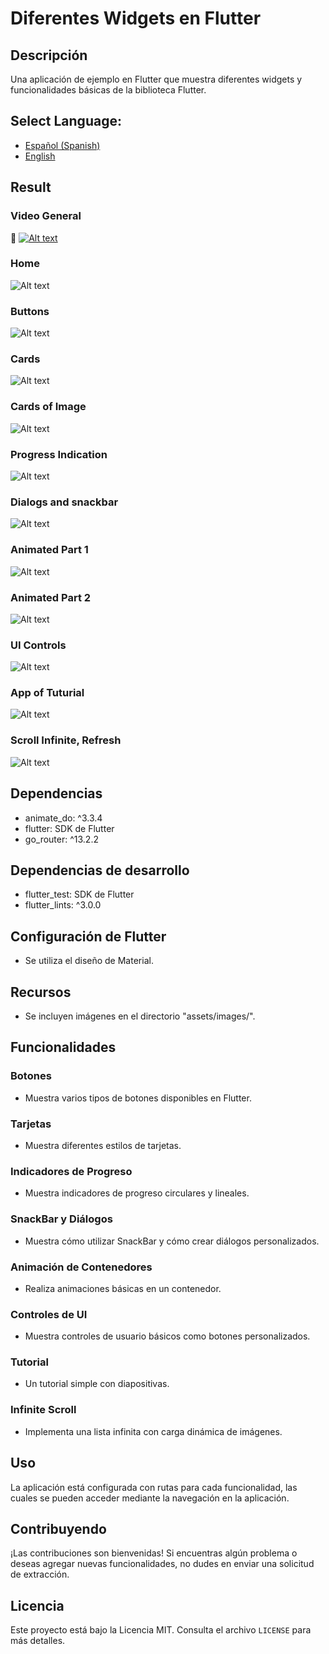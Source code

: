 # Diferentes Widgets en Flutter

## Descripción
Una aplicación de ejemplo en Flutter que muestra diferentes widgets y funcionalidades básicas de la biblioteca Flutter.

## **Select Language:**
- [Español (Spanish)](README-es.md)
- [English](README.md)

## Result
### Video General
🎥 [![Alt text](docs/home.PNG)](https://youtu.be/r1NWrv9a1RE)



### Home
![Alt text](docs/home.PNG) 
### Buttons
![Alt text](docs/2%20buttons.PNG) 
### Cards 
![Alt text](docs/3_cards.PNG) 
### Cards of Image
![Alt text](docs/3_1_cards.PNG) 
### Progress Indication 
![Alt text](docs/4_progress.PNG) 
### Dialogs and snackbar
![Alt text](docs/5_dialogs.PNG) 
### Animated Part 1
![Alt text](docs/5_1_animated.PNG) 
### Animated Part 2
![Alt text](docs/6_animated.PNG) 
### UI Controls
![Alt text](docs/7_ui_controls.PNG) 
### App of Tuturial
![Alt text](docs/8_app_tuto.PNG) 
### Scroll Infinite, Refresh
![Alt text](docs/9_scroll.PNG) 


## Dependencias
- animate_do: ^3.3.4
- flutter: SDK de Flutter
- go_router: ^13.2.2

## Dependencias de desarrollo
- flutter_test: SDK de Flutter
- flutter_lints: ^3.0.0

## Configuración de Flutter
- Se utiliza el diseño de Material.

## Recursos
- Se incluyen imágenes en el directorio "assets/images/".

## Funcionalidades

### Botones
- Muestra varios tipos de botones disponibles en Flutter.

### Tarjetas
- Muestra diferentes estilos de tarjetas.

### Indicadores de Progreso
- Muestra indicadores de progreso circulares y lineales.

### SnackBar y Diálogos
- Muestra cómo utilizar SnackBar y cómo crear diálogos personalizados.

### Animación de Contenedores
- Realiza animaciones básicas en un contenedor.

### Controles de UI
- Muestra controles de usuario básicos como botones personalizados.

### Tutorial
- Un tutorial simple con diapositivas.

### Infinite Scroll
- Implementa una lista infinita con carga dinámica de imágenes.

## Uso
La aplicación está configurada con rutas para cada funcionalidad, las cuales se pueden acceder mediante la navegación en la aplicación.

## Contribuyendo
¡Las contribuciones son bienvenidas! Si encuentras algún problema o deseas agregar nuevas funcionalidades, no dudes en enviar una solicitud de extracción.

## Licencia
Este proyecto está bajo la Licencia MIT. Consulta el archivo `LICENSE` para más detalles.
